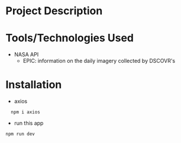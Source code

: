 # Project Description


# Tools/Technologies Used
- NASA API 
  - EPIC: information on the daily imagery collected by DSCOVR's 

# Installation
- axios
``` 
  npm i axios
```
- run this app
```
npm run dev
```

